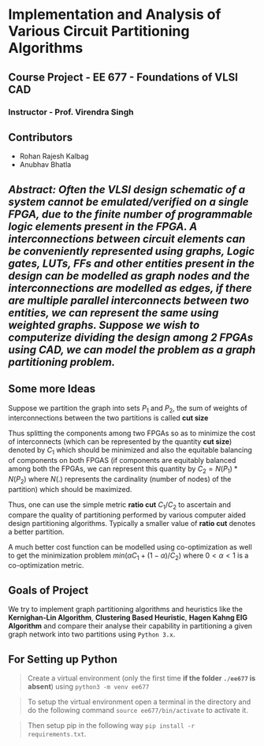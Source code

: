 # Implementation and Analysis of Various Circuit Partitioning Algorithms

## Course Project - EE 677 - Foundations of VLSI CAD
### Instructor - Prof. Virendra Singh

## Contributors
- Rohan Rajesh Kalbag
- Anubhav Bhatla

## *Abstract: Often the VLSI design schematic of a system cannot be emulated/verified on a single FPGA, due to the finite number of programmable logic elements present in the FPGA. A interconnections between circuit elements can be conveniently represented using graphs, Logic gates, LUTs, FFs and other entities present in the design can be modelled as graph nodes and the interconnections are modelled as edges, if there are multiple parallel interconnects between two entities, we can represent the same using weighted graphs. Suppose we wish to computerize dividing the design among 2 FPGAs using CAD, we can model the problem as a graph partitioning problem.*

## Some more Ideas
Suppose we partition the graph into sets $P_1$ and $P_2$, the sum of weights of interconnections between the two partitions is called **cut size**

Thus splitting the components among two FPGAs so as to minimize the cost of interconnects (which can be represented by the quantity **cut size**) denoted by $C_1$ which should be minimized and also the equitable balancing of components on both FPGAS (if components are equitably balanced among both the FPGAs, we can represent this quantity by $C_2 = N(P_1) * N(P_2)$ where $N(.)$ represents the cardinality (number of nodes) of the partition) which should be maximized.

Thus, one can use the simple metric **ratio cut** $C_1/C_2$ to ascertain and compare the quality of partitioning performed by various computer aided design partitioning algorithms. Typically a smaller value of **ratio cut** denotes a better partition.

A much better cost function can be modelled using co-optimization as well to get the minimization problem $min(\alpha C_1 + (1-\alpha)/C_2)$ where $0 < \alpha < 1$ is a co-optimization metric.

## Goals of Project

We try to implement graph partitioning algorithms and heuristics like the **Kernighan-Lin Algorithm**, **Clustering Based Heuristic**, **Hagen Kahng EIG Algorithm** and compare their analyse their capability in partitioning a given graph network into two partitions using `Python 3.x`.

## For Setting up Python

> Create a virtual environment (only the first time **if the folder `./ee677` is absent**) using `python3 -m venv ee677`

> To setup the virtual environment open a terminal in the directory and do the following command `source ee677/bin/activate` to activate it.

> Then setup pip in the following way `pip install -r requirements.txt`.
